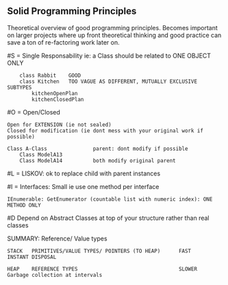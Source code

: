## Solid Programming Principles

Theoretical overview of good programming principles. Becomes important on larger projects where up front theoretical thinking and good practice can save a ton of re-factoring work later on.

#S = Single Responsability ie: a Class should be related to ONE OBJECT ONLY

		class Rabbit 	GOOD
		class Kitchen 	TOO VAGUE AS DIFFERENT, MUTUALLY EXCLUSIVE SUBTYPES
			kitchenOpenPlan
			kitchenClosedPlan

#O = Open/Closed

	Open for EXTENSION (ie not sealed)
	Closed for modification (ie dont mess with your original work if possible)

	Class A-Class 				parent: dont modify if possible
		Class ModelA13
		Class ModelA14			both modify original parent

#L = LISKOV: ok to replace child with parent instances


#I = Interfaces: Small ie use one method per interface

	IEnumerable: GetEnumerator (countable list with numeric index): ONE METHOD ONLY


#D Depend on Abstract Classes at top of your structure rather than real classes


SUMMARY: Reference/ Value types

	STACK 	PRIMITIVES/VALUE TYPES/ POINTERS (TO HEAP) 		FAST 	INSTANT DISPOSAL

	HEAP 	REFERENCE TYPES 								SLOWER 	Garbage collection at intervals